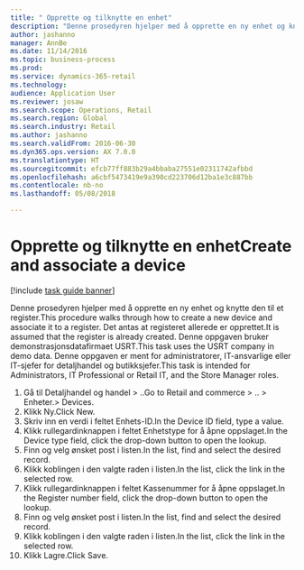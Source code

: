 ```yaml
--- 
title: " Opprette og tilknytte en enhet"
description: "Denne prosedyren hjelper med å opprette en ny enhet og knytte den til et register."
author: jashanno
manager: AnnBe
ms.date: 11/14/2016
ms.topic: business-process
ms.prod: 
ms.service: dynamics-365-retail
ms.technology: 
audience: Application User
ms.reviewer: josaw
ms.search.scope: Operations, Retail
ms.search.region: Global
ms.search.industry: Retail
ms.author: jashanno
ms.search.validFrom: 2016-06-30
ms.dyn365.ops.version: AX 7.0.0
ms.translationtype: HT
ms.sourcegitcommit: efcb77ff883b29a4bbaba27551e02311742afbbd
ms.openlocfilehash: a6cbf5473419e9a390cd223706d12ba1e3c887bb
ms.contentlocale: nb-no
ms.lasthandoff: 05/08/2018

---
```

# <a name="create-and-associate-a-device"></a><span data-ttu-id="bb42e-103"> Opprette og tilknytte en enhet</span><span class="sxs-lookup"><span data-stu-id="bb42e-103">Create and associate a device</span></span>

[!include [task guide banner](../includes/task-guide-banner.md)]

<span data-ttu-id="bb42e-104">Denne prosedyren hjelper med å opprette en ny enhet og knytte den til et register.</span><span class="sxs-lookup"><span data-stu-id="bb42e-104">This procedure walks through how to create a new device and associate it to a register.</span></span> <span data-ttu-id="bb42e-105">Det antas at registeret allerede er opprettet.</span><span class="sxs-lookup"><span data-stu-id="bb42e-105">It is assumed that the register is already created.</span></span>  <span data-ttu-id="bb42e-106">Denne oppgaven bruker demonstrasjonsdatafirmaet USRT.</span><span class="sxs-lookup"><span data-stu-id="bb42e-106">This task uses the USRT company in demo data.</span></span> <span data-ttu-id="bb42e-107">Denne oppgaven er ment for administratorer, IT-ansvarlige eller IT-sjefer for detaljhandel og butikksjefer.</span><span class="sxs-lookup"><span data-stu-id="bb42e-107">This task is intended for Administrators, IT Professional or Retail IT, and the Store Manager roles.</span></span>

1. <span data-ttu-id="bb42e-108">Gå til Detaljhandel og handel > ..</span><span class="sxs-lookup"><span data-stu-id="bb42e-108">Go to Retail and commerce > ..</span></span> <span data-ttu-id="bb42e-109">> Enheter.</span><span class="sxs-lookup"><span data-stu-id="bb42e-109">> Devices.</span></span>
2. <span data-ttu-id="bb42e-110">Klikk Ny.</span><span class="sxs-lookup"><span data-stu-id="bb42e-110">Click New.</span></span>
3. <span data-ttu-id="bb42e-111">Skriv inn en verdi i feltet Enhets-ID.</span><span class="sxs-lookup"><span data-stu-id="bb42e-111">In the Device ID field, type a value.</span></span>
4. <span data-ttu-id="bb42e-112">Klikk rullegardinknappen i feltet Enhetstype for å åpne oppslaget.</span><span class="sxs-lookup"><span data-stu-id="bb42e-112">In the Device type field, click the drop-down button to open the lookup.</span></span>
5. <span data-ttu-id="bb42e-113">Finn og velg ønsket post i listen.</span><span class="sxs-lookup"><span data-stu-id="bb42e-113">In the list, find and select the desired record.</span></span>
6. <span data-ttu-id="bb42e-114">Klikk koblingen i den valgte raden i listen.</span><span class="sxs-lookup"><span data-stu-id="bb42e-114">In the list, click the link in the selected row.</span></span>
7. <span data-ttu-id="bb42e-115">Klikk rullegardinknappen i feltet Kassenummer for å åpne oppslaget.</span><span class="sxs-lookup"><span data-stu-id="bb42e-115">In the Register number field, click the drop-down button to open the lookup.</span></span>
8. <span data-ttu-id="bb42e-116">Finn og velg ønsket post i listen.</span><span class="sxs-lookup"><span data-stu-id="bb42e-116">In the list, find and select the desired record.</span></span>
9. <span data-ttu-id="bb42e-117">Klikk koblingen i den valgte raden i listen.</span><span class="sxs-lookup"><span data-stu-id="bb42e-117">In the list, click the link in the selected row.</span></span>
10. <span data-ttu-id="bb42e-118">Klikk Lagre.</span><span class="sxs-lookup"><span data-stu-id="bb42e-118">Click Save.</span></span>


